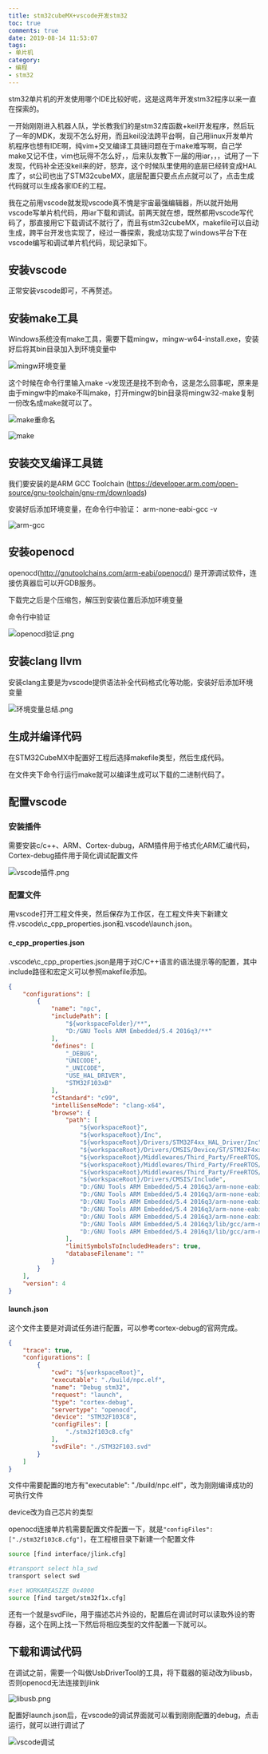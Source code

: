 ```yaml
---
title: stm32cubeMX+vscode开发stm32
toc: true
comments: true
date: 2019-08-14 11:53:07
tags:
- 单片机
category:
- 编程
- stm32
---
```


stm32单片机的开发使用哪个IDE比较好呢，这是这两年开发stm32程序以来一直在探索的。

一开始刚刚进入机器人队，学长教我们的是stm32库函数+keil开发程序，然后玩了一年的MDK，发现不怎么好用，而且keil没法跨平台啊，自己用linux开发单片机程序也想有IDE啊，纯vim+交叉编译工具链问题在于make难写啊，自己学make又记不住，vim也玩得不怎么好，，后来队友教下一届的用iar，，，试用了一下发现，代码补全还没keil来的好，怒弃，这个时候队里使用的底层已经转变成HAL库了，st公司也出了STM32cubeMX，底层配置只要点点点就可以了，点击生成代码就可以生成各家IDE的工程。

我在之前用vscode就发现vscode真不愧是宇宙最强编辑器，所以就开始用vscode写单片机代码，用iar下载和调试。前两天就在想，既然都用vscode写代码了，那直接用它下载调试不就行了，而且有stm32cubeMX，makefile可以自动生成，跨平台开发也实现了，经过一番探索，我成功实现了windows平台下在vscode编写和调试单片机代码，现记录如下。

<!-- more -->

## 安装vscode

正常安装vscode即可，不再赘述。

## 安装make工具

Windows系统没有make工具，需要下载mingw，mingw-w64-install.exe，安装好后将其bin目录加入到环境变量中

![mingw环境变量](/img/mingw环境变量.png)

这个时候在命令行里输入make -v发现还是找不到命令，这是怎么回事呢，原来是由于mingw中的make不叫make，打开mingw的bin目录将mingw32-make复制一份改名成make就可以了。

![make重命名](/img/make重命名.png)

![make](/img/make.png)

## 安装交叉编译工具链

我们要安装的是ARM GCC Toolchain (https://developer.arm.com/open-source/gnu-toolchain/gnu-rm/downloads)

安装好后添加环境变量，在命令行中验证： 
arm-none-eabi-gcc -v

![arm-gcc](/img/arm-gcc.png)

## 安装openocd

openocd(http://gnutoolchains.com/arm-eabi/openocd/) 是开源调试软件，连接仿真器后可以开GDB服务。

下载完之后是个压缩包，解压到安装位置后添加环境变量

命令行中验证

![openocd验证.png](/img/openocd验证.png)

## 安装clang llvm
安装clang主要是为vscode提供语法补全代码格式化等功能，安装好后添加环境变量

![环境变量总结.png](/img/环境变量总结.png)

## 生成并编译代码

在STM32CubeMX中配置好工程后选择makefile类型，然后生成代码。

在文件夹下命令行运行make就可以编译生成可以下载的二进制代码了。

## 配置vscode

### 安装插件
需要安装c/c++、ARM、Cortex-dubug，ARM插件用于格式化ARM汇编代码，Cortex-debug插件用于简化调试配置文件

![vscode插件.png](/img/vscode插件.png)

### 配置文件

用vscode打开工程文件夹，然后保存为工作区，在工程文件夹下新建文件.vscode\c_cpp_properties.json和.vscode\launch.json。
#### c_cpp_properties.json
.vscode\c_cpp_properties.json是用于对C/C++语言的语法提示等的配置，其中include路径和宏定义可以参照makefile添加。

```json
{
    "configurations": [
        {
            "name": "npc",
            "includePath": [
                "${workspaceFolder}/**",
                "D:/GNU Tools ARM Embedded/5.4 2016q3/**"
            ],
            "defines": [
                "_DEBUG",
                "UNICODE",
                "_UNICODE",
                "USE_HAL_DRIVER",
                "STM32F103xB"
            ],
            "cStandard": "c99",
            "intelliSenseMode": "clang-x64",
            "browse": {
                "path": [
                    "${workspaceRoot}",
                    "${workspaceRoot}/Inc",
                    "${workspaceRoot}/Drivers/STM32F4xx_HAL_Driver/Inc",
                    "${workspaceRoot}/Drivers/CMSIS/Device/ST/STM32F4xx/Include",
                    "${workspaceRoot}/Middlewares/Third_Party/FreeRTOS/Source/portable/GCC/ARM_CM4F",
                    "${workspaceRoot}/Middlewares/Third_Party/FreeRTOS/Source/CMSIS_RTOS",
                    "${workspaceRoot}/Middlewares/Third_Party/FreeRTOS/Source/include",
                    "${workspaceRoot}/Drivers/CMSIS/Include",
                    "D:/GNU Tools ARM Embedded/5.4 2016q3/arm-none-eabi/include",
                    "D:/GNU Tools ARM Embedded/5.4 2016q3/arm-none-eabi/include/c++/5.4.1",
                    "D:/GNU Tools ARM Embedded/5.4 2016q3/arm-none-eabi/include/c++/5.4.1/arm-none-eabi/thumb/v7-m",
                    "D:/GNU Tools ARM Embedded/5.4 2016q3/arm-none-eabi/include/c++/5.4.1/backward",
                    "D:/GNU Tools ARM Embedded/5.4 2016q3/arm-none-eabi/include/sys",
                    "D:/GNU Tools ARM Embedded/5.4 2016q3/lib/gcc/arm-none-eabi/5.4.1/include",
                    "D:/GNU Tools ARM Embedded/5.4 2016q3/lib/gcc/arm-none-eabi/5.4.1/include-fixed"
                ],
                "limitSymbolsToIncludedHeaders": true,
                "databaseFilename": ""
            }
        }
    ],
    "version": 4
}
```

#### launch.json
这个文件主要是对调试任务进行配置，可以参考cortex-debug的官网完成。

```json
{
    "trace": true,
    "configurations": [
        {
            "cwd": "${workspaceRoot}",
            "executable": "./build/npc.elf",
            "name": "Debug stm32",
            "request": "launch",
            "type": "cortex-debug",
            "servertype": "openocd",
            "device": "STM32F103C8",
            "configFiles": [
                "./stm32f103c8.cfg"
            ],
            "svdFile": "./STM32F103.svd"
        }
    ]
}
```

文件中需要配置的地方有"executable": "./build/npc.elf"，改为刚刚编译成功的可执行文件

device改为自己芯片的类型

openocd连接单片机需要配置文件配置一下，就是`"configFiles": ["./stm32f103c8.cfg"]`，在工程根目录下新建一个配置文件

```bash
source [find interface/jlink.cfg]

#transport select hla_swd
transport select swd

#set WORKAREASIZE 0x4000
source [find target/stm32f1x.cfg]
```

还有一个就是svdFile，用于描述芯片外设的，配置后在调试时可以读取外设的寄存器，这个在网上找一下然后将相应类型的文件配置一下就可以。

## 下载和调试代码

在调试之前，需要一个叫做UsbDriverTool的工具，将下载器的驱动改为libusb，否则openocd无法连接到jlink

![libusb.png](/img/libusb.png)

配置好launch.json后，在vscode的调试界面就可以看到刚刚配置的debug，点击运行，就可以进行调试了

![vscode调试](/img/vscode调试.png)

